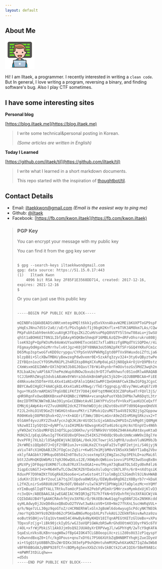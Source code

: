 ```yaml
---
layout: default
---
```


## About Me

<img class="profile-picture" src="me.svg">

Hi! I am Iltaek, a programmer. I recently interested in writing a `clean code`. But In general, I love writing a program, reversing a binary, and finding software's bug. Also I play CTF sometimes.

## I have some interesting sites

**Personal blog**

[https://blog.iltaek.me](https://blog.iltaek.me)
> I write some technical&personal posting in Korean.
>
> *(Some articles are written in English)*

**Today I Learned**

[https://github.com/iltaek/til](https://github.com/iltaek/til)
> I write what I learned in a short markdown documents.
>
> This repo started with the inspiration of [thoughtbot/til](https://github.com/thoughtbot/til).

## Contact Details

-	Email: [iltaekkwon@gmail.com](mailto:filtaekkwon@gmail.com) *(Email is the easiest way to ping me)*
-	Github: [@iltaek](https://github.com/iltaek)
-	Facebook: [https://fb.com/kwon.iltaek](https://fb.com/kwon.iltaek)

> ### PGP Key
> You can encrypt your message with my public key
>
> You can find it from the gpg key server
> <pre><code>
> $ gpg --search-keys iltaekkwon@gmail.com
> gpg: data source: https://51.15.0.17:443
> (1)	Iltaek Kwon <iltaekkwon@gmail.com>
> 	  4096 bit RSA key 2F85F1E3568DD714, created: 2017-12-16, expires: 2021-12-16
> $
> </code></pre>
>
> Or you can just use this public key
> <pre><code>
> -----BEGIN PGP PUBLIC KEY BLOCK-----
>
> mQINBFo1QAkBEADSsNNtxmteg4MQlt6kk1yd5xVXnnAkavW2MEibKUXPToGP9spF
> yHqEsJNnu7dSSr2a0//uEr5/PGs5gAdcf1j9bgH2Knflx+6TVK3AM8km7LAs/CQw
> PKpFubhIabh9enk0CuuAVgK3fEqsZKiZCuHVsoP6pQ0VUTY5l5nwT08aLu+jSwSU
> qhSt1aBOH6EIT0N1LIbfpDAxyH5QKBeShmqUF16MBL6zQZ9+dRFvOhsrukro80Bj
> lseK92gP+QpFW3sMv84oWxUYaaXHHETxcmS8I7xflaB9zzfg8MqdTViSQPDe//4i
> FEgmayOdHgxhGzMrrhvlv6tJgz+K0jDFY8NNA3oU59N2pFKf5FrGGQ4YKRxFCm1c
> D65Mup3sptwoGfvKDD9zrypgu/CYPpSnVUVPWkMgIgtd0PTVx9hWuxdoiZftLja6
> blzpB8i+SlcXBwTMBH/yBewzegPdwOvemr0E+5zxAfq3zyv324+3ty6vQByztwPe
> 2IYBQzn1ozCYfOSMvRN1PL2h4RIXspBHqXCXuMp0aLpG3jN8Qgk4rOjUrQ9PBstz
> CXmWsxmGEGIWWhrOXlhQtW3Jb8GJ6Qast78rWi4hynbrFmOUvtozGs5MdZ3wqh2n
> R3LbaA2m/uAPl6A7lhePmzWupXdNOwJbxubi9rDTJfw0hhwufc0S1odRlwARAQAB
> tCJJbHRhZWsgS3dvbiA8aWx0YWVra3dvbkBnbWFpbC5jb20+iQJUBBMBCAA+FiEE
> d4Nkxu4e35Dfm+VUL4Xx41aN1xQFAlo1QAkCGwMFCQeGH4AFCwkIBwIGFQgJCgsC
> BBYCAwECHgECF4AACgkQL4Xx41aN1xRNwg//fkEr5ggnqLg/dEvy7WeLwKq67iV0
> hgu+YKa5hrmAM3ASTPqGVBEiFKf3Y7O04jXHFtqtMHHC03CZ8PoRa4TrFQVl3jS/
> qHR9RqnFxOwoBBKKBnxeP4XQNBciYNMHA+vcanqAoPuoYXbbIHPNx7wR6DqtL3tr
> 8mzIDTMTNCNW7mBJAe391ynGxCEBWotAvNlIAKYPYu5tofV+VkxP1aoKU3CeQxff
> EMNj6jAWpK4s+VZ7vuUH8RE2dcKZ7FHehWD3jdciN2ot6bvXVP7d09Q4qeeQHdVX
> F2JL2nhLO1VE9GeZttWGHGtn8axuPKtri7UMxkiQzuMGT5a4V8I92B2jSg2Gppow
> R00HKebjO8PNtQhxk+O2/r+X+AGErif3Wm/3BU+LmGnrA9eZdInMSHgSRkzvx2+T
> 0lGAHf4yvzzRY2ZhxAfycnJqDJKiNr4GtDCScGjxGAOzw2HPUInZzkMg0tjQ8MgH
> VAzw8II1ySQtQ2+dyNPfx/zaIH1MEAr6DwsgnKxQTa4Gz6cqzH/AsYEnpVIv4N6h
> yFW9ZeCYxSbsMRFQSInQf5Lpo1O6Khv/yrGTNRk9VrVO06Z94K44uRAt8xyeKtaO
> MdH2kI/pEqLGRwsIg7TK45EU8xQFDee254IKS2YHOdQc9bu8cUmNcxWW9xI8glYe
> 0vxPFRj7XLb2/lO5Ag0EWjVACQEQAL/0ekJOCTowrjkSJqMY8/uubxVluNGM9bJb
> 2krWREsiQQp8d7J+OjF2YBR1unJv+sUALKeZCYxq4FaI5vTqKF2etjni/S46jyjN
> aViuT4FcX1HQbABJZKJfOgCocZq5ir+Kw0S7m1MjbM0vVIN5oXk5WbYT1aBq2Vbv
> nklyfAAGbkYJ9MkquO8504Zn0T8u5zJcsoxtmp5XjEWgZas2kp3PEhLD+azMaL6l
> bStJZoMnQKQbWbMz17q9J06wQULu12E/X6Wp0cQW6iov1ovviPSFM23wdSoqBxBn
> gMzXPyjDF0qqrEUKM67lc0u87RzXlhxOGA1+eufMsym73qBaATOLSdIyd0xR4lz6
> 3iqpEcUAGTJ+U+M64HTwTLCOwINCRZ6YDaGxXsluOqrcSN7LXFn/6r8+nXdtqsiK
> KduxPF7D9hWZKtTUGgRk826oo6e+LwtwGsto4tJ7iolmBg1CS2Gmdhl9JiNvHWAB
> iduKXrZC8rLB+Y2ouCiA7tqJXlUpdva8WUSXy/EEWyBx6RgD62zX8Byrb7r+kDaX
> L2fHZLnirSx6R8U0iNf2Nc6OT/B0abFrulw7A3PYCDPhWg1HJfaDplezMc+nYQMf
> nYImBuq6lIq0TYALLTRtkuTomUcP3a4h62PebFyM1mXrSMHrzxoMymkdxUjKlvD3
> rc3xQU+/ABEBAAGJAjwEGAEIACYWIQR3g2TG7h7fkN+b5VQvhfHjVo3XFAUCWjVA
> CQIbDAUJB4YfgAAKCRAvhfHjVo3XFNirD/9kXEBcWw61qgfngO8Nf2Gx2N9KKcdd
> oyHLAdwy0jJUxQ04koxQBoDuO2TVVwt3wAkcoV0+SX0+Ne27fhXnL5ucHmRqVUL+
> qrh/Nqe7zLL30gz9qoGToZ/cHCRNERhWlxGlnJgBoWl6do4wyugScPdcyNKTNEOk
> /morYqXb3HY9z0ZK8n062cP5KGwBNGvMogsbXLPsTvkAUiJZEkNfbksvAwhza9zu
> eoBut9SBHjvvlEq1Uvtmm654C4HwByk4NyKHQV18ITqnAPEGtKETzGlUeBx+vXPu
> TDpxsFzCjg+liBk90jckIyDS/wGJ3aVQP1GWAzbRSwRrGhdOOtmH31OyrPA5c6TV
> /4OL+xfrWjPbkiSl1AkOJjm9sQ92JUUA0yXrERPVwgJl/wGPhYqM/2wTcY9qK4FA
> SqaEsLnVks8LKBnroagW8wJfBpG4IOK4TCLGBOoopiXc+ziiZd0s0U3JzP1qyspY
> tvDwnndBxqZ0+1fc/kgOPous+qnu7xDY6i7PS66XUtbZqBHNBMTYhqHjZueIDyeV
> xi+tSgQ1tpU8BBhZDu2WrDIKx303eFpP9uhQHntuhmMtM2wh6XaKNZ7IqZdw3Wb8
> vBFRhBBGdAJyBNP928fCfrcBDMy4g5evXXbZcVdv1kBCtk2CuK1QI6r5BeR9AB1c
> +mPWMf3tDiLqhw==
> =d5ds
> -----END PGP PUBLIC KEY BLOCK-----
> </code></pre>
